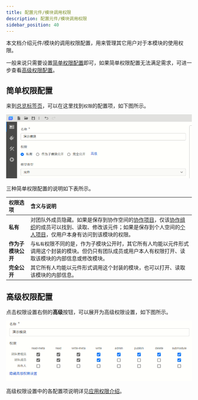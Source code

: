 ```yaml
---
title: 配置元件/模块调用权限
description: 配置元件/模块调用权限
sidebar_position: 40
---
```


本文档介绍元件/模块的调用权限配置，用来管理其它用户对于本模块的使用权限。

一般来说只需要设置[简单权限配置](#简单权限配置)即可，如果简单权限配置无法满足需求，可进一步查看[高级权限配置](#高级权限配置)。

## 简单权限配置

来到[总览标签页](../../../workbench/function/summary/index.md)，可以在这里找到```权限```的配置项，如下图所示。

![简单权限配置](image.png)

三种简单权限配置的说明如下表所示。

| **权限选项** | **含义与说明** |
| :--- | :--- |
| **私有** | 对团队外成员隐藏。如果是保存到协作空间的[协作项目](../../../center/index.md#项目管理)，仅该[协作组织](../../../../../account/settings/organization/index.md)的成员可以找到、读取、修改该元件；如果是保存到个人空间的[个人项目](../../../center/index.md#项目管理)，仅用户本身有访问到该模块的权限。 | 
| **作为子模块公开** | 与```私有```权限不同的是，作为子模块公开时，其它所有人均能以元件形式调用这个封装的模块。但仍只有团队成员或用户本人有权限打开、读取该模块的内部信息或修改模块。 | 
| **完全公开** | 其它所有人均能以元件形式调用这个封装的模块，也可以打开、读取该模块的内部信息。 | 

## 高级权限配置

点击权限设置右侧的**高级**按钮，可以展开为高级权限设置，如下图所示。

![高级权限设置](image-1.png)

高级权限设置中的各配置项说明详见[应用权限介绍](../../../../../account/app/authority/index.md)。